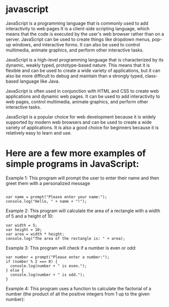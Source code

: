 # javascript
JavaScript is a programming language that is commonly used to add interactivity to web pages
It is a client-side scripting language, which means that the code is executed by the user's web browser rather than on a server. JavaScript can be used to create things like dropdown menus, pop-up windows, and interactive forms.
It can also be used to control multimedia, animate graphics, and perform other interactive tasks.

JavaScript is a high-level programming language that is characterized by its dynamic, weakly typed, prototype-based nature. This means that it is flexible and can be used to create a wide variety of applications, but it can also be more difficult to debug and maintain than a strongly typed, class-based language like Java.

JavaScript is often used in conjunction with HTML and CSS to create web applications and dynamic web pages. It can be used to add interactivity to web pages, control multimedia, animate graphics, and perform other interactive tasks.

JavaScript is a popular choice for web development because it is widely supported by modern web browsers and can be used to create a wide variety of applications. It is also a good choice for beginners because it is relatively easy to learn and use.

# Here are a few more examples of simple programs in JavaScript:

Example 1: This program will prompt the user to enter their name and then greet them with a personalized message
```

var name = prompt("Please enter your name:");
console.log("Hello, " + name + "!");
```

Example 2: This program will calculate the area of a rectangle with a width of 5 and a height of 10:
```
var width = 5;
var height = 10;
var area = width * height;
console.log("The area of the rectangle is: " + area);
```

Example 3: This program will check if a number is even or odd:
```
var number = prompt("Please enter a number:");
if (number % 2 === 0) {
  console.log(number + " is even.");
} else {
  console.log(number + " is odd.");
}
```
Example 4: This program uses a function to calculate the factorial of a number (the product of all the positive integers from 1 up to the given number):




